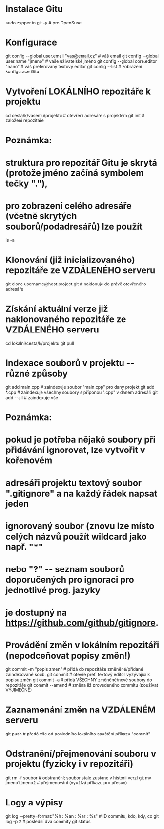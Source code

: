# Instalace Gitu
sudo zypper in git -y # pro OpenSuse

# Konfigurace
git config --global user.email "vas@email.cz" # váš email
git config --global user.name "jmeno"         # vaše uživatelské jméno
git config --global core.editor "nano"        # váš preferovaný textový editor
git config --list                             # zobrazení konfigurace Gitu

# Vytvoření LOKÁLNÍHO repozitáře k projektu
cd cesta/k/vasemu/projektu # otevření adresáře s projektem
git init                   # založení repozitáře
# Poznámka:
# struktura pro repozitář Gitu je skrytá (protože jméno začíná symbolem tečky "."),
# pro zobrazení celého adresáře (včetně skrytých souborů/podadresářů) lze použít
ls -a

# Klonování (již inicializovaného) repozitáře ze VZDÁLENÉHO serveru
git clone username@host:project.git # naklonuje do právě otevřeného adresáře

# Získání aktuální verze již naklonovaného repozitáře ze VZDÁLENÉHO serveru
cd lokalni/cesta/k/projektu
git pull

# Indexace souborů v projektu -- různé způsoby
git add main.cpp # zaindexuje soubor "main.cpp" pro daný projekt
git add *.cpp    # zaindexuje všechny soubory s příponou ".cpp" v daném adresáři
git add --all    # zaindexuje vše
# Poznámka:
# pokud je potřeba nějaké soubory při přidávání ignorovat, lze vytvořit v kořenovém
# adresáři projektu textový soubor ".gitignore" a na každý řádek napsat jeden 
# ignorovaný soubor (znovu lze místo celých názvů použít wildcard jako např. "*" 
# nebo "?" -- seznam souborů doporučených pro ignoraci pro jednotlivé prog. jazyky
# je dostupný na https://github.com/github/gitignore.

# Provádění změn v lokálním repozitáři (nepodceňovat popisy změn!)
git commit -m "popis zmen" # přidá do repozitáže změněné/přidané zaindexované soub.
git commit                 # otevře pref. textový editor vyzývající k popisu změn
git commit -a              # přidá VŠECHNY změněné/nové soubory do repozitáře
git commit --amend         # změna již provedeného commitu (používat VÝJIMEČNĚ)

# Zaznamenání změn na VZDÁLENÉM serveru
git push # předá vše od posledního lokálního spuštění příkazu "commit"

# Odstranění/přejmenování souboru v projektu (fyzicky i v repozitáři)
git rm -f soubor     # odstranění; soubor stale zustane v historii verzí
git mv jmeno1 jmeno2 # přejmenování (využívá příkazu pro přesun)

# Logy a výpisy
git log --pretty=format:"%h : %an : %ar : %s" # ID commitu, kdo, kdy, co
git log -p 2                                  # poslední dva commity
git status
